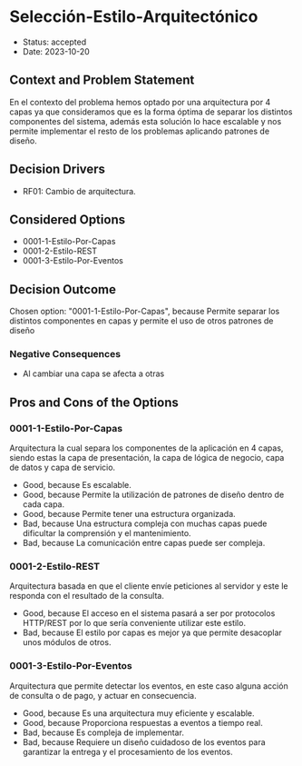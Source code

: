 # Selección-Estilo-Arquitectónico

* Status: accepted
* Date: 2023-10-20

## Context and Problem Statement

En el contexto del problema hemos optado por una arquitectura por 4 capas ya que consideramos que es la forma óptima de separar los distintos componentes del sistema, además esta solución lo hace escalable y nos permite implementar el resto de los problemas aplicando patrones de diseño.

## Decision Drivers

* RF01: Cambio de arquitectura.

## Considered Options

* 0001-1-Estilo-Por-Capas
* 0001-2-Estilo-REST
* 0001-3-Estilo-Por-Eventos

## Decision Outcome

Chosen option: "0001-1-Estilo-Por-Capas", because Permite separar los distintos componentes en capas y permite el uso de otros patrones de diseño

### Negative Consequences

* Al cambiar una capa se afecta a otras

## Pros and Cons of the Options

### 0001-1-Estilo-Por-Capas

Arquitectura la cual separa los componentes de la aplicación en 4 capas, siendo estas la capa de presentación, la capa de lógica de negocio, capa de datos y capa de servicio.

* Good, because Es escalable.
* Good, because Permite la utilización de patrones de diseño dentro de cada capa.
* Good, because Permite tener una estructura organizada.
* Bad, because Una estructura compleja con muchas capas puede dificultar la comprensión y el mantenimiento.
* Bad, because La comunicación entre capas puede ser compleja.

### 0001-2-Estilo-REST

Arquitectura basada en que el cliente envíe peticiones al servidor y este le responda con el resultado de la consulta.

* Good, because El acceso en el sistema pasará a ser por protocolos HTTP/REST por lo que sería conveniente utilizar este estilo.
* Bad, because El estilo por capas es mejor ya que permite desacoplar unos módulos de otros.

### 0001-3-Estilo-Por-Eventos

Arquitectura que permite detectar los eventos, en este caso alguna acción de consulta o de pago, y actuar en consecuencia.

* Good, because Es una arquitectura muy eficiente y escalable.
* Good, because Proporciona respuestas a eventos a tiempo real.
* Bad, because Es compleja de implementar.
* Bad, because Requiere un diseño cuidadoso de los eventos para garantizar la entrega y el procesamiento de los eventos.
